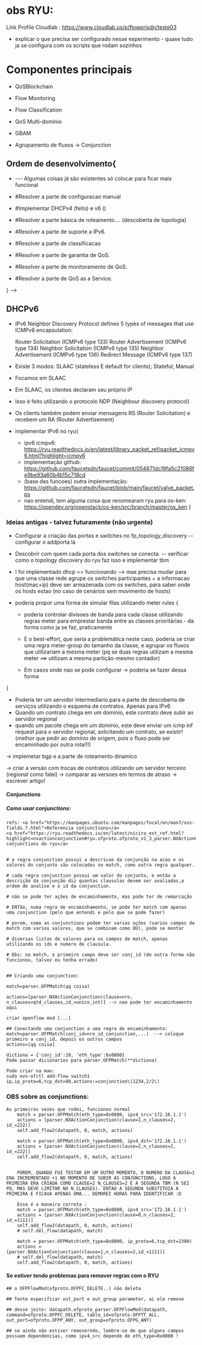 # obs RYU:

Link Profile Cloudlab : https://www.cloudlab.us/p/flowprisdn/teste03

* explicar o que precisa ser configurado nesse experimento - quase tudo ja se configura com os scripts que rodam sozinhos


# Componentes principais

* QoSBlockchain

* Flow Monitoring

* Flow Classification

* QoS Multi-domínio

* GBAM

* Agrupamento de fluxos -> Conjunction


<!-- <!-- <!-- {
*Virou tudo estático, não vou fazer automático* <--- { Configurar a criação das portas e switches no fp_topology_discovery -- configurar o addporta lá
* Descobrir com quem cada porta dos switches se conecta. -- verificar como o topology discovery do ryu faz isso e implementar tbm}

* Dar uma olhada no que precisa implementar para o suporte de ipv6
* Implementar uma GUI bonita e com estatísticas

* Testar no cloudlab
* Definir cenários para testes.
* Implementar controladores e comparar QoS
* Escrever Artigo
* Escrever Plano Aula
* Escrever Plano Dissertação
}


-> interface web ta com problema

-> implementar a parte gui

-> implementar configuração servidor addhost ip_ver, ip_host, switch, in_port, para poder identificar os hosts do domínio e o controlador saber quem é do seu domínio -> entender roteamento em ipv6 pra ter ctz


## Refatorando 

# Funcionalidades a implementar

 * Burlar NAT: Identificador único para fluxos baseado em conteúdo de pacote -> IPv6 é o jeito mais fácil e rápido!!

 * Substituir esse DSCP por um classificador --- sei la como que vamos fazer isso agora

 * Implementar a descoberta de domínios na rota que utilizam flowpri. (considerando que a rota é estática durante o tráfego do fluxo)

 * Implementar a garantia de QoS -- monitar? ....

 * Implementar o servidor third-party que vai coordenar o QoS as a service. -- todos os controladores da rota precisam informar que fazem da rota e que estao fornecendo qos pra o fluxo devidamente identificado com um identificador unico.  

 * Aplicacao no host informando QoS dos seus fluxos

 * Suporte a redes virtuais --- por último.... -->

## Ordem de desenvolvimento{

* --- Algumas coisas já são existentes só colocar para ficar mais funcional

*  #Resolver a parte de configuracao manual

* #Implementar DHCPv4 (feito) e v6 ()

* #Resolver a parte básica de roteamento.... (descoberta de topologia)

* #Resolver a parte de suporte a IPv6.

* #Resolver a parte de classificacao

* #Resolver a parte de garantia de QoS.

* #Resolver a parte de monitoramento de QoS.

* #Resolver a parte de QoS as a Service.

} -->

## DHCPv6

- IPv6 Neighbor Discovery Protocol defines 5 types of messages that use ICMPv6 encapsulation:

    Router Solicitation (ICMPv6 type 133)
    Router Advertisement (ICMPv6 type 134)
    Neighbor Solicitation (ICMPv6 type 135)
    Neighbor Advertisement (ICMPv6 type 136)
    Redirect Message (ICMPv6 type 137)

- Existe 3 modos: SLAAC (stateless E default for clients); Stateful; Manual

- Focamos em SLAAC

- Em SLAAC, os clientes declaram seu próprio IP

- Isso é feito utilizando o protocolo NDP (Neighbour discovery protocol)

- Os clients também podem enviar mensagens RS (Router Solicitation) e recebem um RA (Router Advertisement)

- implementar IPv6 no ryu{
    - ipv6 icmpv6: https://ryu.readthedocs.io/en/latest/library_packet_ref/packet_icmpv6.html?highlight=icmpv6
    - implementação github: https://github.com/faucetsdn/faucet/commit/054871dc19fa5c21086fe9be93a60b4b15c718cd
    - (base das funcoes) outra implementação: https://github.com/faucetsdn/faucet/blob/main/faucet/valve_packet.py
     - nao entendi, tem alguma coisa que renomearam ryu para os-ken: https://opendev.org/openstack/os-ken/src/branch/master/os_ken
}

### Ideias antigas - talvez futuramente (não urgente)

* Configurar a criação das portas e switches no fp_topology_discovery -- configurar o addporta lá
* Descobrir com quem cada porta dos switches se conecta. -- verificar como o topology discovery do ryu faz isso e implementar tbm


* ! foi implementado dhcp == funcionando --> mas precisa mudar para que uma classe rede agrupe os switches participantes + a informacao host(mac+ip) deve ser armazenada com os switches, para saber onde os hosts estao (no caso de cenários sem movimento de hosts)


* poderia propor uma forma de simular filas utilizando meter rules
{
    * poderia controlar divisoes de banda para cada classe utilizando regras meter para emprestar banda entre as classes prioritárias - da forma como ja se faz, praticamente

    * E o best-effort, que seria a problemática neste caso, poderia se criar uma regra meter-group do tamanho da classe, e agrupar os fluxos que utilizariam a mesma meter (pq se duas regras utilizam a mesma meter ==> utilizam a mesma partição-mesmo contador)

    * Em casos onde nao se pode configurar -> poderia se fazer dessa forma

}


* Poderia ter um servidor intermediario para a parte de descoberta de serviços utilizando o esquema de contratos. Apenas para IPv6
* Quando um contrato chega em um domínio, este contrato deve subir ao servidor regional
* quando um pacote chega em um domínio, este deve enviar um icmp inf request para o servidor regional, solicitando um contrato, se existir! (melhor que pedir ao domínio de origem, pois o fluxo pode ser encaminhado por outra rota!!!)

-> implemetar bgp e a parte de roteamento dinamico

-> criar a versão com trocas de contratos utilizando um servidor terceiro (regional como falei)
-> comparar as versoes em termos de atraso
-> escrever artigo!


####

#### Conjunctions

##### Como usar conjunctions:
    refs: <a href="https://manpages.ubuntu.com/manpages/focal/en/man7/ovs-fields.7.html">Referencia conjunctions</a>
    <a href="https://ryu.readthedocs.io/en/latest/nicira_ext_ref.html?highlight=nxactionconjunction#ryu.ofproto.ofproto_v1_3_parser.NXActionConjunction">Referencia conjunctions do ryu</a>


    # a regra conjunction possui a descricao da conjunção na acao e os valores do conjunto são colocados no match, como outra regra qualquer.
    
    # cada regra conjunction possui um valor do conjunto, e então a descrição da conjunção diz quantas clausulas devem ser avaliadas,a ordem de analise e o id da conjunction.
    
    # não se pode ter ações de encaminhamento, mas pode ter de remarcação

    # ENTão, numa regra de encaminhamento, se pode ter match com apenas uma conjunction (pelo que entendi e pelo que se pode fazer)
    
    # porem, como as conjunctions podem ter varias ações (varios campos de match com varios valores, que se combinam como OU), pode se montar 
    
    # diversas listas de valores para os campos de match, apenas utilizando os ids e numero de clausula.

    # Obs: no match, o primeiro campo deve ser conj_id (de outra forma não funcionou, talvez eu tenha errado)

    
    ## Criando uma conjunction:

    match=parser.OFPMatch(qq coisa)

    actions=[parser.NXActionConjunction(clause=nro, n_clauses=qtd_clauses,id_=unico_int)] --> nao pode ter encaminhamento aqui
    
    criar openflow mod [...]

    ## Conectando uma conjunction a uma regra de encaminhamento:
    match=parser.OFPMatch(conj_id=nro_id_conjunction,...)  --> coloque primeiro a conj_id, depois os outros campos
    actions=[qq coisa]

    dictiona = {'conj_id':10, 'eth_type':0x0800}
    Pode passar dicionarios para parser.OFPMatch(**dictiona)

    Pode criar na mao:
    sudo ovs-ofctl add-flow switch1 ip,ip_proto=6,tcp_dst=80,actions:=conjunction\(1234,2/2\)

 ### OBS sobre as conjunctions:
    As primeiras vezes que rodei, funcionou normal
        match = parser.OFPMatch(eth_type=0x0800, ipv4_src='172.16.1.1')
        actions = [parser.NXActionConjunction(clause=1,n_clauses=2, id_=222)]
        self.add_flow2(datapath, 0, match, actions)

        match = parser.OFPMatch(eth_type=0x0800, ipv4_dst='172.16.1.1')
        actions = [parser.NXActionConjunction(clause=2,n_clauses=2, id_=222)]
        self.add_flow2(datapath, 0, match, actions)


        POREM, QUANDO FUI TESTAR EM UM OUTRO MOMENTO, O NUMERO DA CLAUSE=1 ERA INCREMENTADO +1 NO MOMENTO DE SUBIR AS CONJUNCTIONS, LOGO A PRIMEIRA ERA CRIADA COMO CLAUSE=2 N_CLAUSES=2 E A SEGUNDA TBM (N SEI PQ, MAS DEVE LIMITAR NO N_CLAUSES). ENTAO A SEGUNDA SUBSTITUIA A PRIMEIRA E FICAVA APENAS UMA... DEMOREI HORAS PARA IDENTIFICAR :D

        Essa é a maneira correta :
        match = parser.OFPMatch(eth_type=0x0800, ipv4_src='172.16.1.1')
        actions = [parser.NXActionConjunction(clause=0,n_clauses=2, id_=1111)]
        self.add_flow2(datapath, 0, match, actions)
        # self.del_flow(datapath, match)     

        match = parser.OFPMatch(eth_type=0x0800, ip_proto=6,tcp_dst=2300)
        actions = [parser.NXActionConjunction(clause=1,n_clauses=2,id_=1111)]
        # self.del_flow(datapath, match)        
        self.add_flow2(datapath, 0, match, actions)

#### Se estiver tendo problemas para remover regras com o RYU
    
    ## o OFPFlowMod(ofproto.OFPFC_DELETE..) não deleta

    ## Tente especificar out_port e out_group parameter, ai ele remove

    ## desse jeito: datapath.ofproto_parser.OFPFlowMod(datapath, command=ofproto.OFPFC_DELETE, table_id=ofproto.OFPTT_ALL, out_port=ofproto.OFPP_ANY, out_group=ofproto.OFPG_ANY)

    ## se ainda não estiver removerndo, lembre-se de que alguns campos possuem dependencias, como ipv4_src depende de eth_type=0x0800 !
